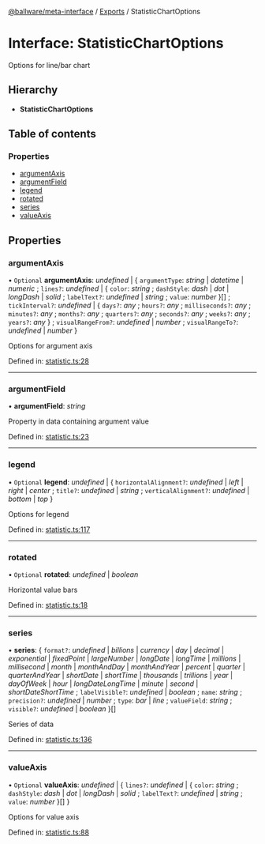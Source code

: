 [@ballware/meta-interface](../README.md) / [Exports](../modules.md) / StatisticChartOptions

# Interface: StatisticChartOptions

Options for line/bar chart

## Hierarchy

* **StatisticChartOptions**

## Table of contents

### Properties

- [argumentAxis](statisticchartoptions.md#argumentaxis)
- [argumentField](statisticchartoptions.md#argumentfield)
- [legend](statisticchartoptions.md#legend)
- [rotated](statisticchartoptions.md#rotated)
- [series](statisticchartoptions.md#series)
- [valueAxis](statisticchartoptions.md#valueaxis)

## Properties

### argumentAxis

• `Optional` **argumentAxis**: *undefined* \| { `argumentType`: *string* \| *datetime* \| *numeric* ; `lines?`: *undefined* \| { `color`: *string* ; `dashStyle`: *dash* \| *dot* \| *longDash* \| *solid* ; `labelText?`: *undefined* \| *string* ; `value`: *number*  }[] ; `tickInterval?`: *undefined* \| { `days?`: *any* ; `hours?`: *any* ; `milliseconds?`: *any* ; `minutes?`: *any* ; `months?`: *any* ; `quarters?`: *any* ; `seconds?`: *any* ; `weeks?`: *any* ; `years?`: *any*  } ; `visualRangeFrom?`: *undefined* \| *number* ; `visualRangeTo?`: *undefined* \| *number*  }

Options for argument axis

Defined in: [statistic.ts:28](https://github.com/frankball/ballware-meta-interface/blob/08dd5e4/src/statistic.ts#L28)

___

### argumentField

• **argumentField**: *string*

Property in data containing argument value

Defined in: [statistic.ts:23](https://github.com/frankball/ballware-meta-interface/blob/08dd5e4/src/statistic.ts#L23)

___

### legend

• `Optional` **legend**: *undefined* \| { `horizontalAlignment?`: *undefined* \| *left* \| *right* \| *center* ; `title?`: *undefined* \| *string* ; `verticalAlignment?`: *undefined* \| *bottom* \| *top*  }

Options for legend

Defined in: [statistic.ts:117](https://github.com/frankball/ballware-meta-interface/blob/08dd5e4/src/statistic.ts#L117)

___

### rotated

• `Optional` **rotated**: *undefined* \| *boolean*

Horizontal value bars

Defined in: [statistic.ts:18](https://github.com/frankball/ballware-meta-interface/blob/08dd5e4/src/statistic.ts#L18)

___

### series

• **series**: { `format?`: *undefined* \| *billions* \| *currency* \| *day* \| *decimal* \| *exponential* \| *fixedPoint* \| *largeNumber* \| *longDate* \| *longTime* \| *millions* \| *millisecond* \| *month* \| *monthAndDay* \| *monthAndYear* \| *percent* \| *quarter* \| *quarterAndYear* \| *shortDate* \| *shortTime* \| *thousands* \| *trillions* \| *year* \| *dayOfWeek* \| *hour* \| *longDateLongTime* \| *minute* \| *second* \| *shortDateShortTime* ; `labelVisible?`: *undefined* \| *boolean* ; `name`: *string* ; `precision?`: *undefined* \| *number* ; `type`: *bar* \| *line* ; `valueField`: *string* ; `visible?`: *undefined* \| *boolean*  }[]

Series of data

Defined in: [statistic.ts:136](https://github.com/frankball/ballware-meta-interface/blob/08dd5e4/src/statistic.ts#L136)

___

### valueAxis

• `Optional` **valueAxis**: *undefined* \| { `lines?`: *undefined* \| { `color`: *string* ; `dashStyle`: *dash* \| *dot* \| *longDash* \| *solid* ; `labelText?`: *undefined* \| *string* ; `value`: *number*  }[]  }

Options for value axis

Defined in: [statistic.ts:88](https://github.com/frankball/ballware-meta-interface/blob/08dd5e4/src/statistic.ts#L88)

